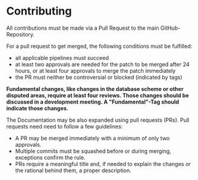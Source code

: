 # Contributing

All contributions must be made via a Pull Request to the main GitHub-Repository.

For a pull request to get merged, the following conditions must be fulfilled:

- all applicable pipelines must succeed
- at least two approvals are needed for the patch to be merged after 24 hours, or at least four approvals  to merge the patch immediately
- the PR must neither be controversial or blocked (indicated by tags)

**Fundamental changes, like changes in the database scheme or other disputed areas, require at least four reviews. Those changes should be discussed in a development meeting. A "Fundamental"-Tag should indicate those changes.**

The Documentation may be also expanded using pull requests (PRs). Pull requests need need to follow a few guidelines:

- A PR may be merged immediately with a minimum of only two approvals.
- Multiple commits must be squashed before or during merging, exceptions confirm the rule.
- PRs require a meaningful title and, if needed to explain the changes or the rational behind them, a proper description.
